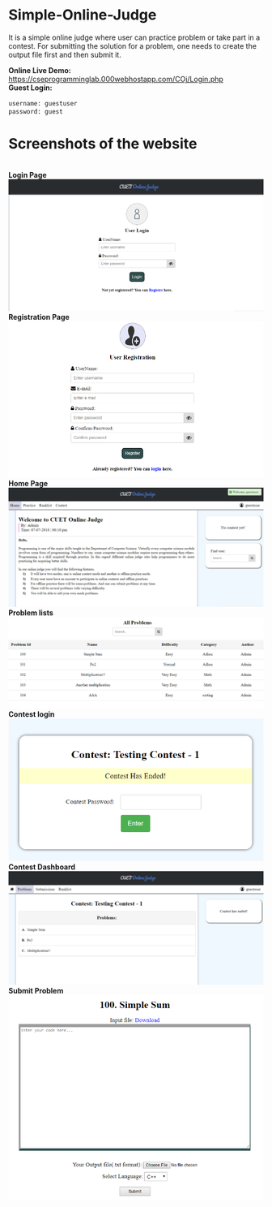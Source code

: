 # Simple-Online-Judge
It is a simple online judge where user can practice problem or take part in a contest. For submitting the solution for a problem, one needs to create the output file first and then submit it.

**Online Live Demo:** https://cseprogramminglab.000webhostapp.com/COj/Login.php <br/>
**Guest Login:**
```
username: guestuser
password: guest
```

# Screenshots of the website
<br/>**Login Page**<br/>
![alt text](https://github.com/bi11a1/Simple-Online-Judge/blob/master/Demo%20images/Capture.PNG)
<br/>**Registration Page**<br/>
![alt text](https://github.com/bi11a1/Simple-Online-Judge/blob/master/Demo%20images/Capture1.PNG)
<br/>**Home Page**<br/>
![alt text](https://github.com/bi11a1/Simple-Online-Judge/blob/master/Demo%20images/Capture2.PNG)
<br/>**Problem lists**<br/>
![alt text](https://github.com/bi11a1/Simple-Online-Judge/blob/master/Demo%20images/Capture3.PNG)
<br/>**Contest login**<br/>
![alt text](https://github.com/bi11a1/Simple-Online-Judge/blob/master/Demo%20images/Capture4.PNG)
<br/>**Contest Dashboard**<br/>
![alt text](https://github.com/bi11a1/Simple-Online-Judge/blob/master/Demo%20images/Capture5.PNG)
<br/>**Submit Problem**<br/>
![alt text](https://github.com/bi11a1/Simple-Online-Judge/blob/master/Demo%20images/Capture6.PNG)

